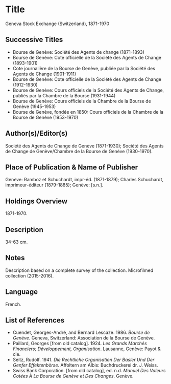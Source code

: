 # Title
Geneva Stock Exchange (Switzerland), 1871-1970

## Successive Titles
* Bourse de Genève: Société des Agents de change (1871-1893)
* Bourse de Genève: Cote officielle de la Société des Agents de Change (1893-1901) 
* Cote journalière de la Bourse de Genève, publiée par la Société des Agents de Change (1901-1911) 
* Bourse de Genève: Cote officielle de la Société des Agents de Change (1912-1930) 
* Bourse de Genève: Cours officiels de la Société des Agents de Change, publiés par la Chambre de la Bourse (1931-1944) 
* Bourse de Genève: Cours officiels de la Chambre de la Bourse de Genève (1945-1953) 
* Bourse de Genève, fondée en 1850: Cours officiels de la Chambre de la Bourse de Genève (1953-1970)

## Author(s)/Editor(s)
Société des Agents de Change de Genève (1871-1930); Société des Agents de Change de Genève/Chambre de la Bourse de Genève (1930-1970).

## Place of Publication & Name of Publisher
Genève: Ramboz et Schuchardt, impr-éd. (1871-1879);  Charles Schuchardt, imprimeur-éditeur (1879-1885);  Genève: [s.n.].

## Holdings Overview
1871-1970.

## Description
34-63 cm.

## Notes
Description based on a complete survey of the collection. Microfilmed collection (2015-2016).

## Language
French.

## List of References
* Cuendet, Georges-André, and Bernard Lescaze. 1986. *Bourse de Genève*. Geneva, Switzerland: Association de la Bourse de Genève.
* Paillard, Georges [from old catalog]. 1924. *Les Grands Marchés Financiers; Développement, Organisation*. Lausanne, Genève: Payot & cie.
* Seitz, Rudolf. 1941. *Die Rechtliche Organisation Der Basler Und Der Genfer Effektenbörse*. Affoltern am Albis: Buchdruckerei dr. J. Weiss.
* Swiss Bank Corporation. [from old catalog], ed. n.d. *Manuel Des Valeurs Cotées À La Bourse de Genève et Des Changes*. Genève.
